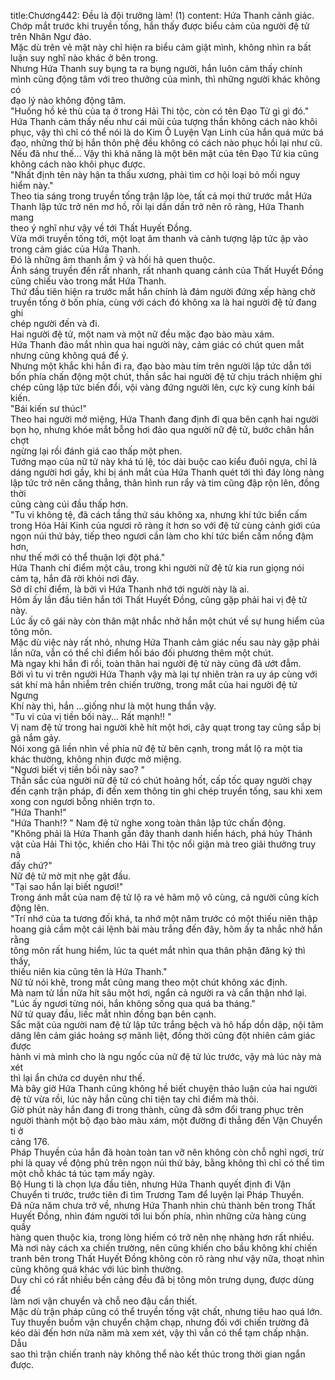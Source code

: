 title:Chương442: Đều là đội trưởng làm! (1)
content:
Hứa Thanh cảnh giác.<br>Chớp mắt trước khi truyền tống, hắn thấy được biểu cảm của người đệ tử<br>trên Nhân Ngư đảo.<br>Mặc dù trên vẻ mặt này chỉ hiện ra biểu cảm giật mình, không nhìn ra bất<br>luận suy nghĩ nào khác ở bên trong.<br>Nhưng Hứa Thanh suy bụng ta ra bụng người, hắn luôn cảm thấy chính<br>mình cũng động tâm với treo thưởng của mình, thì những người khác không có<br>đạo lý nào không động tâm.<br>"Huống hồ kẻ thù của ta ở trong Hải Thi tộc, còn có tên Đạo Tử gì gì đó."<br>Hứa Thanh cảm thấy nếu như cái mũi của tượng thần không cách nào khôi<br>phục, vậy thì chỉ có thể nói là do Kim Ô Luyện Vạn Linh của hắn quá mức bá<br>đạo, những thứ bị hắn thôn phệ đều không có cách nào phục hồi lại như cũ.<br>Nếu đã như thế... Vậy thì khả năng là một bên mặt của tên Đạo Tử kia cũng<br>không cách nào khôi phục được.<br>"Nhất định tên này hận ta thấu xương, phải tìm cơ hội loại bỏ mối nguy<br>hiểm này."<br>Theo tia sáng trong truyền tống trận lập lòe, tất cả mọi thứ trước mắt Hứa<br>Thanh lập tức trở nên mơ hồ, rồi lại dần dần trở nên rõ ràng, Hứa Thanh mang<br>theo ý nghĩ như vậy về tới Thất Huyết Đồng.<br>Vừa mới truyền tống tới, một loạt âm thanh và cảnh tượng lập tức ập vào<br>trong cảm giác của Hứa Thanh.<br>Đó là những âm thanh ầm ỹ và hối hả quen thuộc.<br>Ánh sáng truyền đến rất nhanh, rất nhanh quang cảnh của Thất Huyết Đồng<br>cũng chiếu vào trong mắt Hứa Thanh.<br>Thứ đầu tiên hiện ra trước mắt hắn chính là đám người đứng xếp hàng chờ<br>truyền tống ở bốn phía, cùng với cách đó không xa là hai người đệ tử đang ghi<br>chép người đến và đi.<br>Hai người đệ tử, một nam và một nữ đều mặc đạo bào màu xám.<br>Hứa Thanh đảo mắt nhìn qua hai người này, cảm giác có chút quen mắt<br>nhưng cũng không quá để ý.<br>Nhưng một khắc khi hắn đi ra, đạo bào màu tím trên người lập tức dẫn tới<br>bốn phía chấn động một chút, thần sắc hai người đệ tử chịu trách nhiệm ghi<br>chép cũng lập tức biến đổi, vội vàng đứng người lên, cực kỳ cung kính bái kiến.<br>"Bái kiến sư thúc!"<br>Theo hai người mở miệng, Hứa Thanh đang định đi qua bên cạnh hai người<br>bọn họ, nhưng khóe mắt bỗng hơi đảo qua người nữ đệ tử, bước chân hắn chợt<br>ngừng lại rồi đánh giá cao thấp một phen.<br>Tướng mạo của nữ tử này khá tú lệ, tóc dài buộc cao kiểu đuôi ngựa, chỉ là<br>dáng người hơi gầy, khi bị ánh mắt của Hứa Thanh quét tới thì đáy lòng nàng<br>lập tức trở nên căng thẳng, thân hình run rẩy và tim cũng đập rộn lên, đồng thời<br>cũng càng cúi đầu thấp hơn.<br>"Tu vi không tệ, đã cách tầng thứ sáu không xa, nhưng khí tức biển cấm<br>trong Hóa Hải Kinh của ngươi rõ ràng ít hơn so với đệ tử cùng cảnh giới của<br>ngọn núi thứ bảy, tiếp theo ngươi cần làm cho khí tức biển cấm nồng đậm hơn,<br>như thế mới có thể thuận lợi đột phá."<br>Hứa Thanh chỉ điểm một câu, trong khi người nữ đệ tử kia run giọng nói<br>cảm tạ, hắn đã rời khỏi nơi đây.<br>Sở dĩ chỉ điểm, là bởi vì Hứa Thanh nhớ tới người này là ai.<br>Hôm ấy lần đầu tiên hắn tới Thất Huyết Đồng, cũng gặp phải hai vị đệ tử<br>này.<br>Lúc ấy cô gái này còn thân mật nhắc nhở hắn một chút về sự hung hiểm của<br>tông môn.<br>Mặc dù việc này rất nhỏ, nhưng Hứa Thanh cảm giác nếu sau này gặp phải<br>lần nữa, vẫn có thể chỉ điểm hồi báo đối phương thêm một chút.<br>Mà ngay khi hắn đi rồi, toàn thân hai người đệ tử này cũng đã ướt đẫm.<br>Bởi vì tu vi trên người Hứa Thanh vậy mà lại tự nhiên tràn ra uy áp cùng với<br>sát khí mà hắn nhiễm trên chiến trường, trong mắt của hai người đệ tử Ngưng<br>Khí này thì, hắn …giống như là một hung thần vậy.<br>"Tu vi của vị tiền bối này... Rất mạnh!! "<br>Vị nam đệ tử trong hai người khẽ hít một hơi, cây quạt trong tay cũng sắp bị<br>gã nắm gảy.<br>Nói xong gã liền nhìn về phía nữ đệ tử bên cạnh, trong mắt lộ ra một tia<br>khác thường, không nhịn được mở miệng.<br>"Ngươi biết vị tiền bối này sao? "<br>Thần sắc của người nữ đệ tử có chút hoảng hốt, cấp tốc quay người chạy<br>đến cạnh trận pháp, đi đến xem thông tin ghi chép truyền tống, sau khi xem<br>xong con ngươi bỗng nhiên trợn to.<br>"Hứa Thanh!"<br>"Hứa Thanh!? " Nam đệ tử nghe xong toàn thân lập tức chấn động.<br>"Không phải là Hứa Thanh gần đây thanh danh hiển hách, phá hủy Thánh<br>vật của Hải Thi tộc, khiến cho Hải Thi tộc nổi giận mà treo giải thưởng truy nã<br>đấy chứ?"<br>Nữ đệ tử mờ mịt nhẹ gật đầu.<br>"Tại sao hắn lại biết ngươi!"<br>Trong ánh mắt của nam đệ tử lộ ra vẻ hâm mộ vô cùng, cả người cũng kích<br>động lên.<br>"Trí nhớ của ta tương đối khá, ta nhớ một năm trước có một thiếu niên thập<br>hoang giả cầm một cái lệnh bài màu trắng đến đây, hôm ấy ta nhắc nhở hắn rằng<br>tông môn rất hung hiểm, lúc ta quét mắt nhìn qua thân phận đăng ký thì thấy,<br>thiếu niên kia cũng tên là Hứa Thanh."<br>Nữ tử nói khẽ, trong mắt cũng mang theo một chút không xác định.<br>Mà nam tử lần nữa hít sâu một hơi, ngẩn cả người ra và cẩn thận nhớ lại.<br>"Lúc ấy ngươi từng nói, hắn không sống qua quá ba tháng."<br>Nữ tử quay đầu, liếc mắt nhìn đồng bạn bên cạnh.<br>Sắc mặt của người nam đệ tử lập tức trắng bệch và hô hấp dồn dập, nội tâm<br>dâng lên cảm giác hoảng sợ mãnh liệt, đồng thời cũng đột nhiên cảm giác được<br>hành vi mà mình cho là ngu ngốc của nữ đệ tử lúc trước, vậy mà lúc này mà xét<br>thì lại ẩn chứa cơ duyên như thế.<br>Mà bây giờ Hứa Thanh cũng không hề biết chuyện thảo luận của hai người<br>đệ tử vừa rồi, lúc nãy hắn cũng chỉ tiện tay chỉ điểm mà thôi.<br>Giờ phút này hắn đang đi trong thành, cũng đã sớm đổi trang phục trên<br>người thành một bộ đạo bào màu xám, một đường đi thẳng đến Vận Chuyển ti ở<br>cảng 176.<br>Pháp Thuyền của hắn đã hoàn toàn tan vỡ nên không còn chỗ nghỉ ngơi, trừ<br>phi là quay về động phủ trên ngọn núi thứ bảy, bằng không thì chỉ có thể tìm<br>một chỗ khác tá túc tạm mấy ngày.<br>Bộ Hung ti là chọn lựa đầu tiên, nhưng Hứa Thanh quyết định đi Vận<br>Chuyển ti trước, trước tiên đi tìm Trương Tam để luyện lại Pháp Thuyền.<br>Đã nửa năm chưa trở về, nhưng Hứa Thanh nhìn chủ thành bên trong Thất<br>Huyết Đồng, nhìn đám người tới lui bốn phía, nhìn những cửa hàng cùng quầy<br>hàng quen thuộc kia, trong lòng hiếm có trở nên nhẹ nhàng hơn rất nhiều.<br>Mà nơi này cách xa chiến trường, nên cũng khiến cho bầu không khí chiến<br>tranh bên trong Thất Huyết Đồng không còn rõ ràng như vậy nữa, thoạt nhìn<br>cũng không quá khác với lúc bình thường.<br>Duy chỉ có rất nhiều bến cảng đều đã bị tông môn trưng dụng, được dùng để<br>làm nơi vận chuyển và chỗ neo đậu cần thiết.<br>Mặc dù trận pháp cũng có thể truyền tống vật chất, nhưng tiêu hao quá lớn.<br>Tuy thuyền buồm vận chuyển chậm chạp, nhưng đối với chiến trường đã<br>kéo dài đến hơn nửa năm mà xem xét, vậy thì vẫn có thể tạm chấp nhận. Dẫu<br>sao thì trận chiến tranh này không thể nào kết thúc trong thời gian ngắn được.